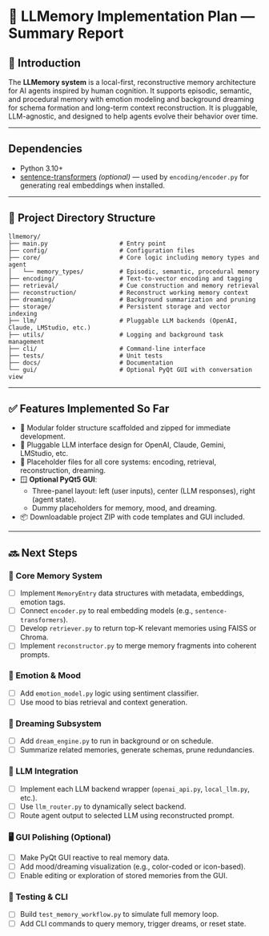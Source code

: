 # 🧠 LLMemory Implementation Plan — Summary Report

## 🔹 Introduction

The **LLMemory system** is a local-first, reconstructive memory architecture for AI agents inspired by human cognition. It supports episodic, semantic, and procedural memory with emotion modeling and background dreaming for schema formation and long-term context reconstruction. It is pluggable, LLM-agnostic, and designed to help agents evolve their behavior over time.

---

## Dependencies

- Python 3.10+
- [sentence-transformers](https://www.sbert.net/) *(optional)* — used by `encoding/encoder.py` for generating real embeddings when installed.

---

## 📁 Project Directory Structure

```
llmemory/
├── main.py                    # Entry point
├── config/                    # Configuration files
├── core/                      # Core logic including memory types and agent
│   └── memory_types/          # Episodic, semantic, procedural memory
├── encoding/                  # Text-to-vector encoding and tagging
├── retrieval/                 # Cue construction and memory retrieval
├── reconstruction/            # Reconstruct working memory context
├── dreaming/                  # Background summarization and pruning
├── storage/                   # Persistent storage and vector indexing
├── llm/                       # Pluggable LLM backends (OpenAI, Claude, LMStudio, etc.)
├── utils/                     # Logging and background task management
├── cli/                       # Command-line interface
├── tests/                     # Unit tests
├── docs/                      # Documentation
└── gui/                       # Optional PyQt GUI with conversation view
```

---

## ✅ Features Implemented So Far

- 🧱 Modular folder structure scaffolded and zipped for immediate development.
- 🔌 Pluggable LLM interface design for OpenAI, Claude, Gemini, LMStudio, etc.
- 🧠 Placeholder files for all core systems: encoding, retrieval, reconstruction, dreaming.
- 🪟 **Optional PyQt5 GUI**:
  - Three-panel layout: left (user inputs), center (LLM responses), right (agent state).
  - Dummy placeholders for memory, mood, and dreaming.
- 📦 Downloadable project ZIP with code templates and GUI included.

---

## 🔜 Next Steps

### 🔧 Core Memory System
- [ ] Implement `MemoryEntry` data structures with metadata, embeddings, emotion tags.
- [ ] Connect `encoder.py` to real embedding models (e.g., `sentence-transformers`).
- [ ] Develop `retriever.py` to return top-K relevant memories using FAISS or Chroma.
- [ ] Implement `reconstructor.py` to merge memory fragments into coherent prompts.

### 🧠 Emotion & Mood
- [ ] Add `emotion_model.py` logic using sentiment classifier.
- [ ] Use mood to bias retrieval and context generation.

### 🌙 Dreaming Subsystem
- [ ] Add `dream_engine.py` to run in background or on schedule.
- [ ] Summarize related memories, generate schemas, prune redundancies.

### 🤖 LLM Integration
- [ ] Implement each LLM backend wrapper (`openai_api.py`, `local_llm.py`, etc.).
- [ ] Use `llm_router.py` to dynamically select backend.
- [ ] Route agent output to selected LLM using reconstructed prompt.

### 🖥️ GUI Polishing (Optional)
- [ ] Make PyQt GUI reactive to real memory data.
- [ ] Add mood/dreaming visualization (e.g., color-coded or icon-based).
- [ ] Enable editing or exploration of stored memories from the GUI.

### 🧪 Testing & CLI
- [ ] Build `test_memory_workflow.py` to simulate full memory loop.
- [ ] Add CLI commands to query memory, trigger dreams, or reset state.
